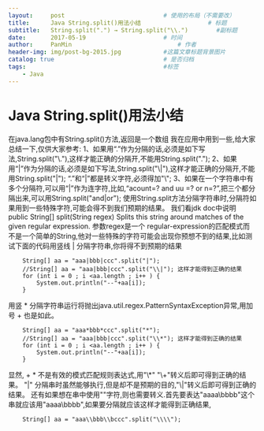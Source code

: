 ```yaml
---
layout:     post                            # 使用的布局（不需要改）
title:      Java String.split()用法小结                   # 标题
subtitle:   String.split(".") → String.split("\\.")        #副标题
date:       2017-05-19                      # 时间
author:     PanMin                              # 作者
header-img: img/post-bg-2015.jpg            #这篇文章标题背景图片
catalog: true                               # 是否归档
tags:                                       #标签
    - Java
---
```


# Java String.split()用法小结

在java.lang包中有String.split()方法,返回是一个数组
我在应用中用到一些,给大家总结一下,仅供大家参考:
1、如果用“.”作为分隔的话,必须是如下写法,String.split("\\."),这样才能正确的分隔开,不能用String.split(".");
2、如果用“|”作为分隔的话,必须是如下写法,String.split("\\|"),这样才能正确的分隔开,不能用String.split("|");
“.”和“|”都是转义字符,必须得加"\\";
3、如果在一个字符串中有多个分隔符,可以用“|”作为连字符,比如,“acount=? and uu =? or n=?”,把三个都分隔出来,可以用String.split("and|or");
使用String.split方法分隔字符串时,分隔符如果用到一些特殊字符,可能会得不到我们预期的结果。 
我们看jdk doc中说明  
public String[] split(String regex)
 Splits this string around matches of the given regular expression. 
参数regex是一个 regular-expression的匹配模式而不是一个简单的String,他对一些特殊的字符可能会出现你预想不到的结果,比如测试下面的代码用竖线 | 分隔字符串,你将得不到预期的结果
```
	String[] aa = "aaa|bbb|ccc".split("|"); 
	//String[] aa = "aaa|bbb|ccc".split("\\|"); 这样才能得到正确的结果 
	for (int i = 0 ; i <aa.length ; i++ ) { 
		System.out.println("--"+aa[i]); 
	}
```

用竖 * 分隔字符串运行将抛出java.util.regex.PatternSyntaxException异常,用加号 + 也是如此。
```
	String[] aa = "aaa*bbb*ccc".split("*"); 
	//String[] aa = "aaa|bbb|ccc".split("\\*"); 这样才能得到正确的结果 
	for (int i = 0 ; i <aa.length ; i++ ) { 
		System.out.println("--"+aa[i]); 
	}
```

显然, + * 不是有效的模式匹配规则表达式,用"\\*" "\\+"转义后即可得到正确的结果。
"|" 分隔串时虽然能够执行,但是却不是预期的目的,"\\|"转义后即可得到正确的结果。
还有如果想在串中使用"\"字符,则也需要转义.首先要表达"aaaa\bbbb"这个串就应该用"aaaa\\bbbb",如果要分隔就应该这样才能得到正确结果,
```
	String[] aa = "aaa\\bbb\\bccc".split("\\\\");
```